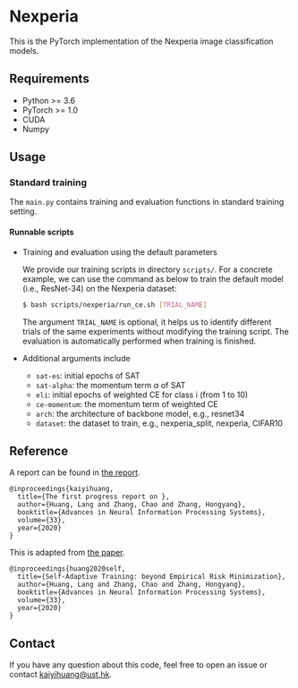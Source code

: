 # Nexperia
This is the PyTorch implementation of the Nexperia image classification models.

## Requirements

- Python >= 3.6
- PyTorch >= 1.0
- CUDA
- Numpy

## Usage
### Standard training
The `main.py` contains training and evaluation functions in standard training setting.
#### Runnable scripts
- Training and evaluation using the default parameters
  
  We provide our training scripts in directory `scripts/`. For a concrete example, we can use the command as below to train the default model (i.e., ResNet-34) on the Nexperia dataset:
  ```bash
  $ bash scripts/nexperia/run_ce.sh [TRIAL_NAME]
  ```
  The argument `TRIAL_NAME` is optional, it helps us to identify different trials of the same experiments without modifying the training script. The evaluation is automatically performed when training is finished.

- Additional arguments include
  - `sat-es`: initial epochs of SAT
  - `sat-alpha`: the momentum term $\alpha$ of SAT
  - `eli`: initial epochs of weighted CE for class i (from 1 to 10)
  - `ce-momentum`: the momentum term of weighted CE
  - `arch`: the architecture of backbone model, e.g., resnet34
  - `dataset`: the dataset to train, e.g., nexperia_split, nexperia, CIFAR10

## Reference
A report can be found in [the report](https://github.com/huangkaiyikatherine/nexperia/blob/master/The_First_Progress_Report_on_Advanced_Data_Analytics_for_Abnormal_Detection_of_Semiconductor_Devices.pdf).

```
@inproceedings{kaiyihuang,
  title={The first progress report on },
  author={Huang, Lang and Zhang, Chao and Zhang, Hongyang},
  booktitle={Advances in Neural Information Processing Systems},
  volume={33},
  year={2020}
}
```

This is adapted from [the paper](https://arxiv.org/abs/2002.10319).

```
@inproceedings{huang2020self,
  title={Self-Adaptive Training: beyond Empirical Risk Minimization},
  author={Huang, Lang and Zhang, Chao and Zhang, Hongyang},
  booktitle={Advances in Neural Information Processing Systems},
  volume={33},
  year={2020}
}
```

## Contact
If you have any question about this code, feel free to open an issue or contact kaiyihuang@ust.hk.
